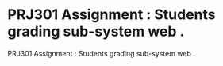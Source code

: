 # PRJ301 Assignment : Students grading sub-system web .

PRJ301 Assignment : Students grading sub-system web .
